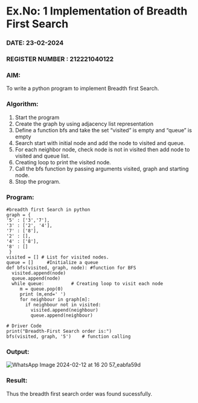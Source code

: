 # Ex.No: 1  Implementation of Breadth First Search 
### DATE: 23-02-2024                                                                           
### REGISTER NUMBER : 212221040122
### AIM: 
To write a python program to implement Breadth first Search. 
### Algorithm:
1. Start the program
2. Create the graph by using adjacency list representation
3. Define a function bfs and take the set “visited” is empty and “queue” is empty
4. Search start with initial node and add the node to visited and queue.
5. For each neighbor node, check node is not in visited then add node to visited and queue list.
6.  Creating loop to print the visited node.
7.   Call the bfs function by passing arguments visited, graph and starting node.
8.   Stop the program.
### Program:

```
#breadth first Search in python 
graph = {
'5' : ['3','7'],
'3' : ['2', '4'],
'7' : ['8'],
'2' : [],
'4' : ['8'],
'8' : []
 }
visited = [] # List for visited nodes.
queue = []     #Initialize a queue
def bfs(visited, graph, node): #function for BFS
  visited.append(node)
  queue.append(node)
  while queue:          # Creating loop to visit each node
     m = queue.pop(0) 
     print (m,end=' ') 
     for neighbour in graph[m]:
       if neighbour not in visited:
         visited.append(neighbour)
       	 queue.append(neighbour)

# Driver Code
print("Breadth-First Search order is:")
bfs(visited, graph, '5')    # function calling
```
### Output:

![WhatsApp Image 2024-02-12 at 16 20 57_eabfa59d](https://github.com/DrUmaRaniV/AI_Lab_2023-24/assets/127511817/d0aa968a-6dcd-4212-b531-df47bddac790)


### Result:
Thus the breadth first search order was found sucessfully.
